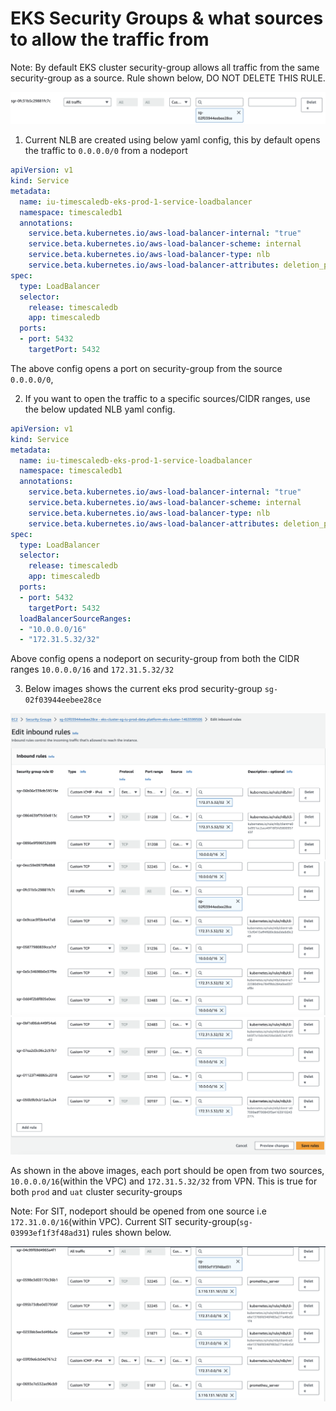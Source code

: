 # EKS Security Groups & what sources to allow the traffic from

Note: By default EKS cluster security-group allows all traffic from the same security-group as a source. Rule shown below, DO NOT DELETE THIS RULE.

![default-rule](default-rule.png)

1. Current NLB are created using below yaml config, this by default opens the traffic to `0.0.0.0/0` from a nodeport

```yaml
apiVersion: v1
kind: Service
metadata:
  name: iu-timescaledb-eks-prod-1-service-loadbalancer
  namespace: timescaledb1
  annotations:
    service.beta.kubernetes.io/aws-load-balancer-internal: "true"
    service.beta.kubernetes.io/aws-load-balancer-scheme: internal
    service.beta.kubernetes.io/aws-load-balancer-type: nlb
    service.beta.kubernetes.io/aws-load-balancer-attributes: deletion_protection.enabled=true
spec:
  type: LoadBalancer
  selector:
    release: timescaledb
    app: timescaledb
  ports:
  - port: 5432
    targetPort: 5432
```
The above config opens a port on security-group from the source `0.0.0.0/0`,   

2. If you want to open the traffic to a specific sources/CIDR ranges, use the below updated NLB yaml config.

```yaml
apiVersion: v1
kind: Service
metadata:
  name: iu-timescaledb-eks-prod-1-service-loadbalancer
  namespace: timescaledb1
  annotations:
    service.beta.kubernetes.io/aws-load-balancer-internal: "true"
    service.beta.kubernetes.io/aws-load-balancer-scheme: internal
    service.beta.kubernetes.io/aws-load-balancer-type: nlb
    service.beta.kubernetes.io/aws-load-balancer-attributes: deletion_protection.enabled=true
spec:
  type: LoadBalancer
  selector:
    release: timescaledb
    app: timescaledb
  ports:
  - port: 5432
    targetPort: 5432
  loadBalancerSourceRanges:
  - "10.0.0.0/16"
  - "172.31.5.32/32"
```
Above config opens a nodeport on security-group from both the CIDR ranges `10.0.0.0/16` and `172.31.5.32/32`

3. Below images shows the current eks prod security-group `sg-02f03944eebee28ce` 

![prod-eks-cluster-sg-1](prod-eks-sg-1.png)
![prod-eks-cluster-sg-2](prod-eks-sg-2.png)
![prod-eks-cluster-sg-3](prod-eks-sg-3.png)

As shown in the above images, each port should be open from two sources, `10.0.0.0/16`(within the VPC) and `172.31.5.32/32` from VPN. This is true for both `prod` and `uat` cluster security-groups

Note: For SIT, nodeport should be opened from one source i.e `172.31.0.0/16`(within VPC). Current SIT security-group(`sg-03993ef1f3f48ad31`) rules shown below.

![sit-eks-cluster-sg](sit-eks-sg.png)


